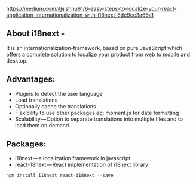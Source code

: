 https://medium.com/@jishnu61/6-easy-steps-to-localize-your-react-application-internationalization-with-i18next-8de9cc3a66a1

## About i18next -
It is an internationalization-framework, based on pure JavaScript which offers a complete solution to localize your product from web to mobile and desktop.

## Advantages:
+ Plugins to detect the user language
+ Load translations
+ Optionally cache the translations
+ Flexibility to use other packages eg: moment.js for date formatting
+ Scalability — Option to separate translations into multiple files and to load them on demand

## Packages:
+ i18next — a localization framework in javascript
+ react-18next — React implementation of i18next library

```javascript
npm install i18next react-i18next --save
```


